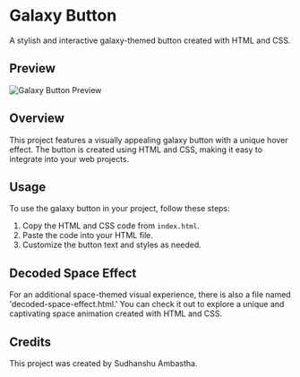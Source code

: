 # Galaxy Button

A stylish and interactive galaxy-themed button created with HTML and CSS.

## Preview

![Galaxy Button Preview](https://github.com/Sudhanshu-Ambastha/Galaxy-background-/assets/135802131/cebfd32d-020e-4ce6-9deb-47b927cf30f1)

## Overview

This project features a visually appealing galaxy button with a unique hover effect. The button is created using HTML and CSS, making it easy to integrate into your web projects.

## Usage

To use the galaxy button in your project, follow these steps:

1. Copy the HTML and CSS code from `index.html`.
2. Paste the code into your HTML file.
3. Customize the button text and styles as needed.

## Decoded Space Effect

For an additional space-themed visual experience, there is also a file named 'decoded-space-effect.html.' You can check it out to explore a unique and captivating space animation created with HTML and CSS.

## Credits

This project was created by Sudhanshu Ambastha.
